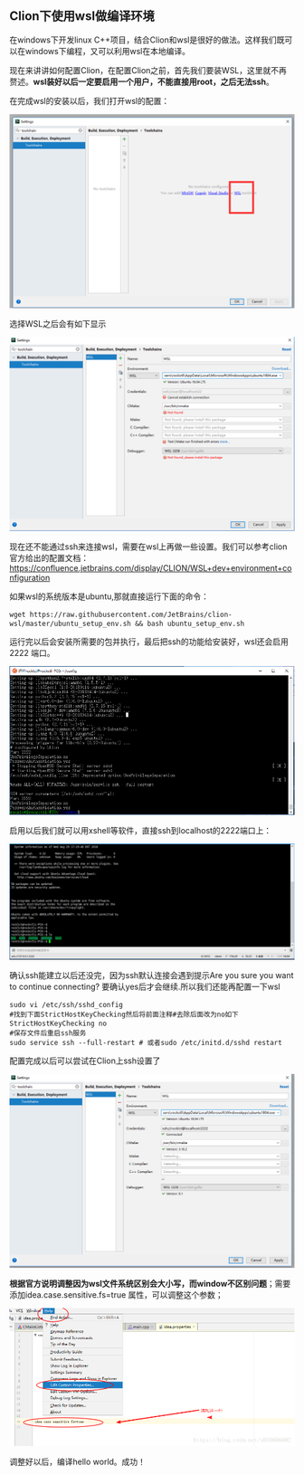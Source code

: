 ## Clion下使用wsl做编译环境
在windows下开发linux C++项目，结合Clion和wsl是很好的做法。这样我们既可以在windows下编程，又可以利用wsl在本地编译。

现在来讲讲如何配置Clion，在配置Clion之前，首先我们要装WSL，这里就不再赘述。**wsl装好以后一定要启用一个用户，不能直接用root，之后无法ssh**。

在完成wsl的安装以后，我们打开wsl的配置：


![](image/clion0.png)

选择WSL之后会有如下显示

![](image/clion1.png)

现在还不能通过ssh来连接wsl，需要在wsl上再做一些设置。我们可以参考clion官方给出的配置文档：<a>https://confluence.jetbrains.com/display/CLION/WSL+dev+environment+configuration</a>

如果wsl的系统版本是ubuntu,那就直接运行下面的命令：

```
wget https://raw.githubusercontent.com/JetBrains/clion-wsl/master/ubuntu_setup_env.sh && bash ubuntu_setup_env.sh
```

运行完以后会安装所需要的包并执行，最后把ssh的功能给安装好，wsl还会启用2222 端口。

![](image/clion2.png)

启用以后我们就可以用xshell等软件，直接ssh到localhost的2222端口上：

![](image/clion3.png)

确认ssh能建立以后还没完，因为ssh默认连接会遇到提示Are you sure you want to continue connecting? 要确认yes后才会继续.所以我们还能再配置一下wsl

```
sudo vi /etc/ssh/sshd_config
#找到下面StrictHostKeyChecking然后将前面注释#去除后面改为no如下
StrictHostKeyChecking no
#保存文件后重启ssh服务
sudo service ssh --full-restart # 或者sudo /etc/initd.d/sshd restart
```

配置完成以后可以尝试在Clion上ssh设置了

![](image/clion4.png)

**根据官方说明调整因为wsl文件系统区别会大小写，而window不区别问题**；需要添加idea.case.sensitive.fs=true 属性，可以调整这个参数；

![](image/clion5.png)

调整好以后，编译hello world。成功！
